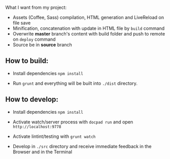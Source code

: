 What I want from my project:

- Assets (Coffee, Sass) compilation, HTML generation and LiveReload on file save
- Minification, concatenation with update in HTML file by `build` command
- Overwrite **master** branch's content with build folder and push to remote on
  `deploy` command
- Source be in **source** branch

How to build:
-------------

- Install dependencies `npm install`

- Run `grunt` and everything will be built into `./dist` directory.

How to develop:
---------------


- Install dependencies `npm install`

- Activate watch/server process with `docpad run` and open
  `http://localhost:9778`

- Activate lintint/testing with `grunt watch`

- Develop in `./src` directory and receive immediate feedback in the
  Browser and in the Terminal

